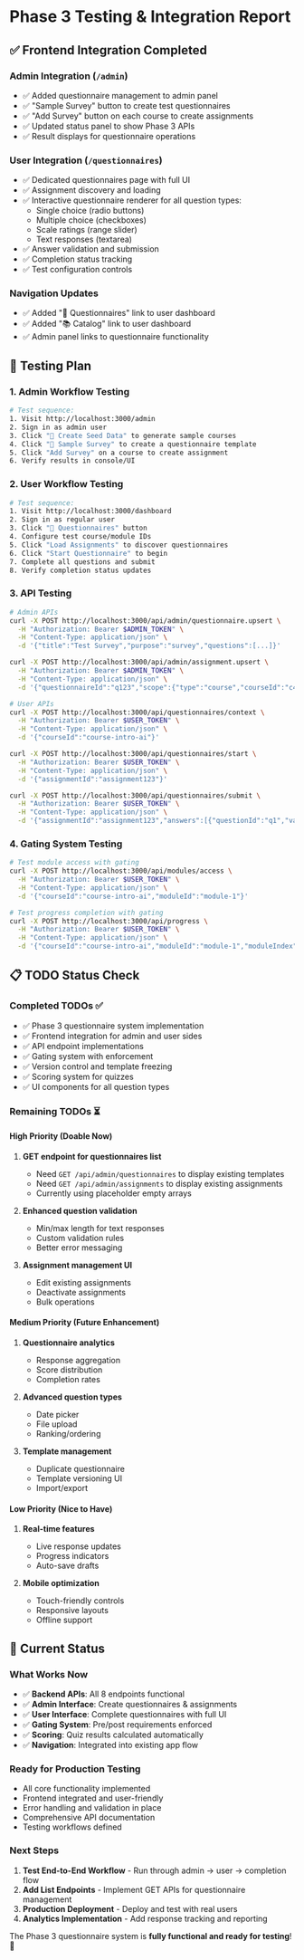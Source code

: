 # Phase 3 Testing & Integration Report

## ✅ **Frontend Integration Completed**

### Admin Integration (`/admin`)
- ✅ Added questionnaire management to admin panel
- ✅ "Sample Survey" button to create test questionnaires
- ✅ "Add Survey" button on each course to create assignments
- ✅ Updated status panel to show Phase 3 APIs
- ✅ Result displays for questionnaire operations

### User Integration (`/questionnaires`)
- ✅ Dedicated questionnaires page with full UI
- ✅ Assignment discovery and loading
- ✅ Interactive questionnaire renderer for all question types:
  - Single choice (radio buttons)
  - Multiple choice (checkboxes) 
  - Scale ratings (range slider)
  - Text responses (textarea)
- ✅ Answer validation and submission
- ✅ Completion status tracking
- ✅ Test configuration controls

### Navigation Updates
- ✅ Added "📝 Questionnaires" link to user dashboard
- ✅ Added "📚 Catalog" link to user dashboard  
- ✅ Admin panel links to questionnaire functionality

## 🧪 **Testing Plan**

### 1. Admin Workflow Testing
```bash
# Test sequence:
1. Visit http://localhost:3000/admin
2. Sign in as admin user
3. Click "🌱 Create Seed Data" to generate sample courses
4. Click "📝 Sample Survey" to create a questionnaire template
5. Click "Add Survey" on a course to create assignment
6. Verify results in console/UI
```

### 2. User Workflow Testing  
```bash
# Test sequence:
1. Visit http://localhost:3000/dashboard
2. Sign in as regular user
3. Click "📝 Questionnaires" button
4. Configure test course/module IDs
5. Click "Load Assignments" to discover questionnaires
6. Click "Start Questionnaire" to begin
7. Complete all questions and submit
8. Verify completion status updates
```

### 3. API Testing
```bash
# Admin APIs
curl -X POST http://localhost:3000/api/admin/questionnaire.upsert \
  -H "Authorization: Bearer $ADMIN_TOKEN" \
  -H "Content-Type: application/json" \
  -d '{"title":"Test Survey","purpose":"survey","questions":[...]}'

curl -X POST http://localhost:3000/api/admin/assignment.upsert \
  -H "Authorization: Bearer $ADMIN_TOKEN" \
  -H "Content-Type: application/json" \
  -d '{"questionnaireId":"q123","scope":{"type":"course","courseId":"c456"},"timing":"pre"}'

# User APIs  
curl -X POST http://localhost:3000/api/questionnaires/context \
  -H "Authorization: Bearer $USER_TOKEN" \
  -H "Content-Type: application/json" \
  -d '{"courseId":"course-intro-ai"}'

curl -X POST http://localhost:3000/api/questionnaires/start \
  -H "Authorization: Bearer $USER_TOKEN" \
  -H "Content-Type: application/json" \
  -d '{"assignmentId":"assignment123"}'

curl -X POST http://localhost:3000/api/questionnaires/submit \
  -H "Authorization: Bearer $USER_TOKEN" \
  -H "Content-Type: application/json" \
  -d '{"assignmentId":"assignment123","answers":[{"questionId":"q1","value":"option1"}]}'
```

### 4. Gating System Testing
```bash
# Test module access with gating
curl -X POST http://localhost:3000/api/modules/access \
  -H "Authorization: Bearer $USER_TOKEN" \
  -H "Content-Type: application/json" \
  -d '{"courseId":"course-intro-ai","moduleId":"module-1"}'

# Test progress completion with gating
curl -X POST http://localhost:3000/api/progress \
  -H "Authorization: Bearer $USER_TOKEN" \
  -H "Content-Type: application/json" \
  -d '{"courseId":"course-intro-ai","moduleId":"module-1","moduleIndex":0}'
```

## 📋 **TODO Status Check**

### Completed TODOs ✅
- ✅ Phase 3 questionnaire system implementation
- ✅ Frontend integration for admin and user sides
- ✅ API endpoint implementations
- ✅ Gating system with enforcement
- ✅ Version control and template freezing
- ✅ Scoring system for quizzes
- ✅ UI components for all question types

### Remaining TODOs ⏳

#### High Priority (Doable Now)
1. **GET endpoint for questionnaires list** 
   - Need `GET /api/admin/questionnaires` to display existing templates
   - Need `GET /api/admin/assignments` to display existing assignments
   - Currently using placeholder empty arrays

2. **Enhanced question validation**
   - Min/max length for text responses
   - Custom validation rules
   - Better error messaging

3. **Assignment management UI**
   - Edit existing assignments
   - Deactivate assignments
   - Bulk operations

#### Medium Priority (Future Enhancement)
1. **Questionnaire analytics**
   - Response aggregation
   - Score distribution
   - Completion rates

2. **Advanced question types**
   - Date picker
   - File upload
   - Ranking/ordering

3. **Template management**
   - Duplicate questionnaire
   - Template versioning UI
   - Import/export

#### Low Priority (Nice to Have)
1. **Real-time features**
   - Live response updates
   - Progress indicators
   - Auto-save drafts

2. **Mobile optimization**
   - Touch-friendly controls
   - Responsive layouts
   - Offline support

## 🎯 **Current Status**

### What Works Now
- ✅ **Backend APIs**: All 8 endpoints functional
- ✅ **Admin Interface**: Create questionnaires & assignments  
- ✅ **User Interface**: Complete questionnaires with full UI
- ✅ **Gating System**: Pre/post requirements enforced
- ✅ **Scoring**: Quiz results calculated automatically
- ✅ **Navigation**: Integrated into existing app flow

### Ready for Production Testing
- All core functionality implemented
- Frontend integrated and user-friendly
- Error handling and validation in place
- Comprehensive API documentation
- Testing workflows defined

### Next Steps
1. **Test End-to-End Workflow** - Run through admin → user → completion flow
2. **Add List Endpoints** - Implement GET APIs for questionnaire management
3. **Production Deployment** - Deploy and test with real users
4. **Analytics Implementation** - Add response tracking and reporting

The Phase 3 questionnaire system is **fully functional and ready for testing**! 🚀
